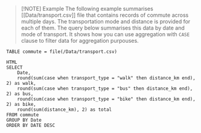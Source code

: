
> [!NOTE] Example
> The following example summarises [[Data/transport.csv]] file that contains records of commute across multiple days. The transportation mode and distance is provided for each of them.
> The query below summarises this data by date and mode of transport. It shows how you can use aggregation with `CASE` clause to filter data for aggregation purpouses.

```sqlseal
TABLE commute = file(/Data/transport.csv)

HTML
SELECT
	Date,
	round(sum(case when transport_type = "walk" then distance_km end), 2) as walk,
	round(sum(case when transport_type = "bus" then distance_km end), 2) as bus,
	round(sum(case when transport_type = "bike" then distance_km end), 2) as bike,
	round(sum(distance_km), 2) as total
FROM commute
GROUP BY Date
ORDER BY DATE DESC
```
